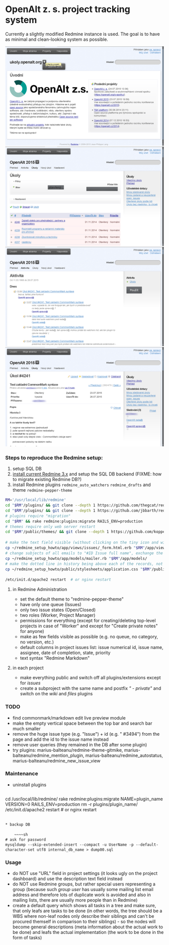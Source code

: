 # OpenAlt z. s. project tracking system

Currently a slightly modified Redmine instance is used. The goal is to have as minimal and clean-looking system as possible.

![screenshot00](2015-07-26-190703_1680x1050+0+0_imlib2_grab.png)
![screenshot01](2015-07-26-190752_1680x1050+0+0_imlib2_grab.png)
![screenshot02](2015-07-26-190834_1680x1050+0+0_imlib2_grab.png)
![screenshot03](2015-07-26-191313_1680x1050+0+0_imlib2_grab.png)

### Steps to reproduce the Redmine setup:

1. setup SQL DB
1. [install current Redmine 3.x](http://www.redmine.org/projects/redmine/wiki/redmineinstall) and setup the SQL DB backend (FIXME: how to migrate existing Redmine DB?)
1. install Redmine plugins `redmine_auto_watchers` `redmine_drafts` and theme `redmine-pepper-theme`

~~~~sh
RM='/usr/local/lib/redmine'
cd "$RM"/plugins/ && git clone --depth 1 https://github.com/thegcat/redmine_auto_watchers
cd "$RM"/plugins/ && git clone --depth 1 https://github.com/jbbarth/redmine_drafts.git
# plugins require "migration"
cd "$RM" && rake redmine:plugins:migrate RAILS_ENV=production
# themes require only web server restart
cd "$RM"/public/themes/ && git clone --depth 1 https://github.com/koppen/redmine-pepper-theme.git

# make the text field visible (without clicking on the tiny icon and with more lines of text shown)
cp ~/redmine_setup_howto/app/views/issues/_form.html.erb "$RM"/app/views/issues/
# change subjects of all emails to "#ID Issue full name", exchange the issue description for the change diff
cp ~/redmine_setup_howto/app/models/mailer.rb "$RM"/app/models/
# make the dotted line in history being above each of the records, not below
cp ~/redmine_setup_howto/public/stylesheets/application.css "$RM"/public/stylesheets/

/etc/init.d/apache2 restart  # or nginx restart
~~~~

1. in Redmine Administration

    * set the default theme to "redmine-pepper-theme"
    * have only one queue (Issues)
    * only two issue states (Open/Closed)
    * two roles (Worker, Project Manager)
    * permissions for everything (except for creating/deleting top-level projects in case of "Worker" and except for "Create private notes" for anyone)
    * make as few fields visible as possible (e.g. no queue, no category, no version, etc.)
    * default columns in project issues list: issue numerical id, issue name, assignee, date of completion, state, priority
    * text syntax "Redmine Markdown"

1. in each project

    * make everything public and switch off all plugins/extensions except for *issues*
    * create a subproject with the same name and postfix *" - private"* and switch on the *wiki* and *files* plugins

### TODO

* find commonmark/markdown edit live preview module
* make the empty vertical space between the top bar and search bar much smaller
* remove the huge issue type (e.g. "Issue") + id (e.g. " #3494") from the page and add the id to the issue name instead
* remove user queries (they remained in the DB after some plugin)
* try plugins: marius-balteanu/redmine-theme-gitmike, marius-balteanu/redmine_mention_plugin, marius-balteanu/redmine_autostatus, marius-balteanu/redmine_new_issue_view

### Maintenance

* uninstall plugins

    ~~~~sh
cd /usr/local/lib/redmine/
rake redmine:plugins:migrate NAME=plugin_name VERSION=0 RAILS_ENV=production
rm -r plugins/plugin_name/
/etc/init.d/apache2 restart  # or nginx restart
~~~~

* backup DB

    ~~~~sh
# ask for password
mysqldump --skip-extended-insert --compact -u UserName -p --default-character-set utf8 internal_db_name > dump00.sql
~~~~

### Usage

* do NOT use "URL" field in project settings (it looks ugly on the project dashboard) and use the description text field instead
* do NOT use Redmine groups, but rather special users representing a group (because such *group user* has usually some mailing list email address and therefore lots of duplicate work is avoided and also in mailing lists, there are usually more people than in Redmine)
* create a default query which shows all tasks in a tree and make sure, that only leafs are tasks to be done (in other words, the tree should be a WBS where non-leaf nodes only describe their siblings and can't be procured themself in comparison to their siblings) - so the nodes will become general descriptions (meta information about the actual work to be done) and leafs the actual implementation (the work to be done in the form of tasks)

